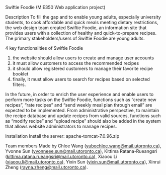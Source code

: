 Swiftie Foodie (MIE350 Web application project)

Description
To fill the gap and to enable young adults, especially university students, to cook affordable and quick meals meeting dietary restrictions, the web design team created Swiftie Foodie, an information site that provides users with a collection of healthy and quick-to-prepare recipes. 
The primary stakeholders/users of Swiftie Foodie are young adults.

4 key functionalities of Swiftie Foodie  
1. the website should allow users to create and manage user accounts
2. it must allow customers to access the recommended recipes
3. it should allow registered customers to manage their favorite recipe booklet
4. finally, it must allow users to search for recipes based on selected filters. 

In the future, in order to enrich the user experience and enable users to perform more tasks on the Swiftie Foodie, functions such as “create new recipes”, “rate recipes” and “send weekly meal plan through email” are expected to be implemented. 
From administrative perspective, to maintain the recipe database and update recipes from valid sources, functions such as “modify recipe” and “upload recipe” should also be added in the system that allows website administrators to manage recipes.

Installation
Install the server: apache-tomcat-7.0.96.zip

Team members
Made by Chloe Wang (yubochloe.wang@mail.utoronto.ca), Yvonne Sun (yvonneee.sun@mail.utoronto.ca), Kittima Ratana-Rueangsri (kittima.ratana.rueangsri@mail.utoronto.ca), Xiaoou Li (xiaoou.li@mail.utoronto.ca), Yixin Sun (yixin.sun@mail.utoronto.ca), Xinrui Zheng (rayna.zheng@mail.utoronto.ca).

